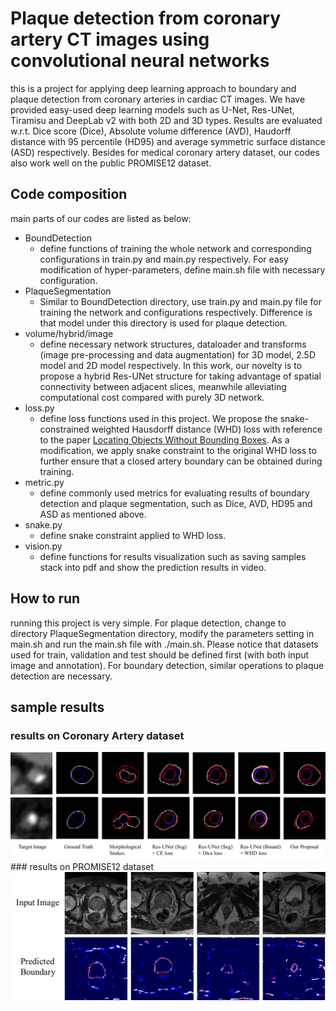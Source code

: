 # Plaque detection from coronary artery CT images using convolutional neural networks
this is a project for applying deep learning approach to boundary and plaque detection from coronary arteries in cardiac CT images. We have provided easy-used deep learning models such as U-Net, Res-UNet, Tiramisu and DeepLab v2 with both 2D and 3D types. Results are evaluated w.r.t. Dice score (Dice), Absolute volume difference (AVD), Haudorff distance with 95 percentile (HD95) and average symmetric surface distance (ASD) respectively. Besides for medical coronary artery dataset, our codes also work well on the public PROMISE12 dataset. 

## Code composition
main parts of our codes are listed as below:
- BoundDetection
  - define functions of training the whole network and corresponding configurations in train.py and main.py respectively. For easy modification of hyper-parameters, define main.sh file with necessary configuration.
- PlaqueSegmentation
  - Similar to BoundDetection directory, use train.py and main.py file for training the network and configurations respectively. Difference is that model under this directory is used for plaque detection.
- volume/hybrid/image
  - define necessary network structures, dataloader and transforms (image pre-processing and data augmentation) for 3D model, 2.5D model and 2D model respectively. In this work, our novelty is to propose a hybrid Res-UNet structure for taking advantage of spatial connectivity between adjacent slices, meanwhile alleviating computational cost compared with purely 3D network. 
- loss.py
  - define loss functions used in this project. We propose the snake-constrained weighted Hausdorff distance (WHD) loss with reference to the paper [Locating Objects Without Bounding Boxes](https://arxiv.org/pdf/1806.07564.pdf). As a modification, we apply snake constraint to the original WHD loss to further ensure that a closed artery boundary can be obtained during training. 
- metric.py
  - define commonly used metrics for evaluating results of boundary detection and plaque segmentation, such as Dice, AVD, HD95 and ASD as mentioned above.
- snake.py
  - define snake constraint applied to WHD loss. 
- vision.py
  - define functions for results visualization such as saving samples stack into pdf and show the prediction results in video. 
  
## How to run
running this project is very simple. For plaque detection, change to directory PlaqueSegmentation directory, modify the parameters setting in main.sh and run the main.sh file with ./main.sh. Please notice that datasets used for train, validation and test should be defined first (with both input image and annotation). For boundary detection, similar operations to plaque detection are necessary.  

## sample results
### results on Coronary Artery dataset
<img src="./results_coronary.pdf"  title="results on coronary artery dataset">
### results on PROMISE12 dataset
<img src="./results_promise12.pdf"  title="results on the public PROMISE12 dataset">
